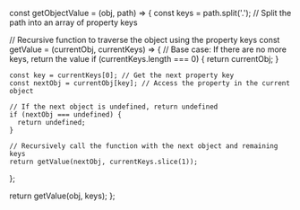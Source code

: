const getObjectValue = (obj, path) => {
  const keys = path.split('.'); // Split the path into an array of property keys

  // Recursive function to traverse the object using the property keys
  const getValue = (currentObj, currentKeys) => {
    // Base case: If there are no more keys, return the value
    if (currentKeys.length === 0) {
      return currentObj;
    }

    const key = currentKeys[0]; // Get the next property key
    const nextObj = currentObj[key]; // Access the property in the current object

    // If the next object is undefined, return undefined
    if (nextObj === undefined) {
      return undefined;
    }

    // Recursively call the function with the next object and remaining keys
    return getValue(nextObj, currentKeys.slice(1));
  };

  return getValue(obj, keys);
};


